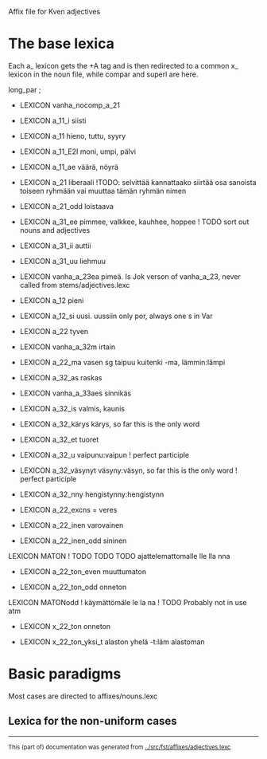 Affix file for Kven adjectives

# The base lexica

Each a_ lexicon gets the +A tag and is then redirected to
a common x_ lexicon in the noun file, while compar and superl are here.












long_par        ;











* LEXICON vanha_nocomp_a_21  

* LEXICON a_11_i   siisti





* LEXICON a_11   hieno, tuttu, syyry

* LEXICON a_11_E2I  moni, umpi, pälvi 


* LEXICON a_11_ae   väärä, nöyrä


* LEXICON a_21	  liberaali !TODO: selvittää kannattaako siirtää osa sanoista toiseen ryhmään vai muuttaa tämän ryhmän nimen 


* LEXICON a_21_odd	 loistaava 






* LEXICON a_31_ee	  pimmee, valkkee, kauhhee, hoppee ! TODO sort out nouns and adjectives











* LEXICON a_31_ii   auttii

* LEXICON a_31_uu   liehmuu

* LEXICON vanha_a_23ea	 pimeä. Is Jok verson of vanha_a_23, never called from stems/adjectives.lexc


* LEXICON a_12	  pieni

* LEXICON a_12_si	 uusi. uussiin only por, always one s in Var




* LEXICON a_22  tyven

* LEXICON vanha_a_32m  irtain

* LEXICON a_22_ma  vasen sg taipuu kuitenki -ma, lämmin:lämpi














* LEXICON a_32_as  raskas

* LEXICON vanha_a_33aes  sinnikäs


* LEXICON a_32_is  valmis, kaunis


* LEXICON a_32_kärys  kärys, so far this is the only word





* LEXICON a_32_et  tuoret

* LEXICON a_32_u  vaipunu:vaipun ! perfect participle

* LEXICON a_32_väsynyt  väsyny:väsyn, so far this is the only word ! perfect participle

* LEXICON a_32_nny  hengistynny:hengistynn

* LEXICON a_22_excns  = veres





* LEXICON a_22_inen  varovainen


* LEXICON a_22_inen_odd  sininen




LEXICON MATON  ! TODO TODO TODO ajattelemattomalle lle lla nna


* LEXICON a_22_ton_even  muuttumaton






* LEXICON a_22_ton_odd  onneton


LEXICON MATONodd  ! käymättömäle le la na ! TODO Probably not in use atm

* LEXICON x_22_ton  onneton




* LEXICON x_22_ton_yksi_t  alaston yhelä -t:läm alastoman






# Basic paradigms

Most cases are directed to affixes/nouns.lexc



## Lexica for the non-uniform cases




















































* * *
<small>This (part of) documentation was generated from [../src/fst/affixes/adjectives.lexc](http://github.com/giellalt/lang-fkv/blob/main/../src/fst/affixes/adjectives.lexc)</small>